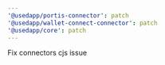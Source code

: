 ```yaml
---
'@usedapp/portis-connector': patch
'@usedapp/wallet-connect-connector': patch
'@usedapp/core': patch
---
```


Fix connectors cjs issue
